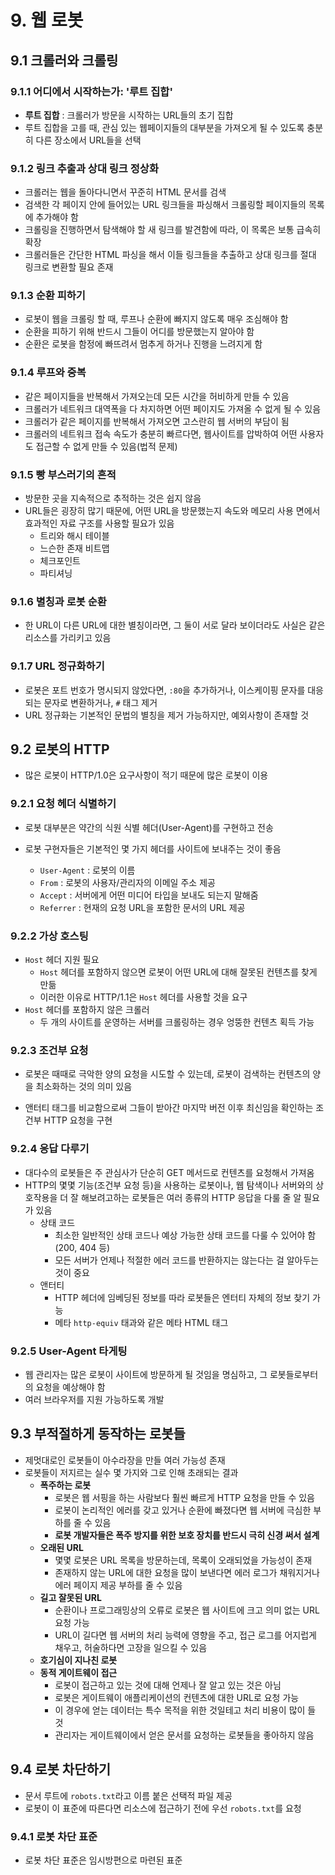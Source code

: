 # 9. 웹 로봇

## 9.1 크롤러와 크롤링

### 9.1.1 어디에서 시작하는가: '루트 집합'

- **루트 집합** : 크롤러가 방문을 시작하는 URL들의 초기 집합
- 루트 집합을 고를 때, 관심 있는 웹페이지들의 대부분을 가져오게 될 수 있도록 충분히 다른 장소에서 URL들을 선택

### 9.1.2 링크 추출과 상대 링크 정상화

- 크롤러는 웹을 돌아다니면서 꾸준히 HTML 문서를 검색
- 검색한 각 페이지 안에 들어있는 URL 링크들을 파싱해서 크롤링할 페이지들의 목록에 추가해야 함
- 크롤링을 진행하면서 탐색해야 할 새 링크를 발견함에 따라, 이 목록은 보통 급속히 확장
- 크롤러들은 간단한 HTML 파싱을 해서 이들 링크들을 추출하고 상대 링크를 절대 링크로 변환할 필요 존재

### 9.1.3 순환 피하기

- 로봇이 웹을 크롤링 할 때, 루프나 순환에 빠지지 않도록 매우 조심해야 함
- 순환을 피하기 위해 반드시 그들이 어디를 방문했는지 알아야 함
- 순환은 로봇을 함정에 빠뜨려서 멈추게 하거나 진행을 느려지게 함

### 9.1.4 루프와 중복

- 같은 페이지들을 반복해서 가져오는데 모든 시간을 허비하게 만들 수 있음
- 크롤러가 네트워크 대역폭을 다 차지하면 어떤 페이지도 가져올 수 없게 될 수 있음
- 크롤러가 같은 페이지를 반복해서 가져오면 고스란히 웹 서버의 부담이 됨
- 크롤러의 네트워크 접속 속도가 충분히 빠르다면, 웹사이트를 압박하여 어떤 사용자도 접근할 수 없게 만들 수 있음(법적 문제)

### 9.1.5 빵 부스러기의 흔적

- 방문한 곳을 지속적으로 추적하는 것은 쉽지 않음
- URL들은 굉장히 많기 때문에, 어떤 URL을 방문했는지 속도와 메모리 사용 면에서 효과적인 자료 구조를 사용할 필요가 있음
  - 트리와 해시 테이블
  - 느슨한 존재 비트맵
  - 체크포인트
  - 파티셔닝

### 9.1.6 별칭과 로봇 순환

- 한 URL이 다른 URL에 대한 별칭이라면, 그 둘이 서로 달라 보이더라도 사실은 같은 리소스를 가리키고 있음

### 9.1.7 URL 정규화하기

- 로봇은 포트 번호가 명시되지 않았다면, `:80`을 추가하거나, 이스케이핑 문자를 대응되는 문자로 변환하거나, `#` 태그 제거
- URL 정규화는 기본적인 문법의 별칭을 제거 가능하지만, 예외사항이 존재할 것

## 9.2 로봇의 HTTP

- 많은 로봇이 HTTP/1.0은 요구사항이 적기 때문에 많은 로봇이 이용

### 9.2.1 요청 헤더 식별하기

- 로봇 대부분은 약간의 식원 식별 헤더(User-Agent)를 구현하고 전송

- 로봇 구현자들은 기본적인 몇 가지 헤더를 사이트에 보내주는 것이 좋음
  - `User-Agent` : 로봇의 이름
  - `From` : 로봇의 사용자/관리자의 이메일 주소 제공
  - `Accept` : 서버에게 어떤 미디어 타입을 보내도 되는지 말해줌
  - `Referrer` : 현재의 요청 URL을 포함한 문서의 URL 제공

### 9.2.2 가상 호스팅

- `Host` 헤더 지원 필요
  - `Host` 헤더를 포함하지 않으면 로봇이 어떤 URL에 대해 잘못된 컨텐츠를 찾게 만듦
  - 이러한 이유로 HTTP/1.1은 `Host` 헤더를 사용할 것을 요구
- `Host` 헤더를 포함하지 않은 크롤러
  - 두 개의 사이트를 운영하는 서버를 크롤링하는 경우 엉뚱한 컨텐츠 획득 가능

### 9.2.3 조건부 요청

- 로봇은 때때로 극악한 양의 요청을 시도할 수 있는데, 로봇이 검색하는 컨텐츠의 양을 최소화하는 것의 의미 있음

- 앤터티 태그를 비교함으로써 그들이 받아간 마지막 버전 이후 최신임을 확인하는 조건부 HTTP 요청을 구현

### 9.2.4 응답 다루기

- 대다수의 로봇들은 주 관심사가 단순히 GET 메서드로 컨텐츠를 요청해서 가져옴
- HTTP의 몇몇 기능(조건부 요청 등)을 사용하는 로봇이나, 웹 탐색이나 서버와의 상호작용을 더 잘 해보려고하는 로봇들은 여러 종류의 HTTP 응답을 다룰 줄  알 필요가 있음
  - 상태 코드
    - 최소한 일반적인 상태 코드나 예상 가능한 상태 코드를 다룰 수 있어야 함(200, 404 등)
    - 모든 서버가 언제나 적절한 에러 코드를 반환하지는 않는다는 걸 알아두는 것이 중요
  - 앤터티
    - HTTP 헤더에 임베딩된 정보를 따라 로봇들은 엔터티 자체의 정보 찾기 가능
    - 메타 `http-equiv` 태과와 같은 메타 HTML 태그

### 9.2.5 User-Agent 타게팅

- 웹 관리자는 많은 로봇이 사이트에 방문하게 될 것임을 명심하고, 그 로봇들로부터의 요청을 예상해야 함
- 여러 브라우저를 지원 가능하도록 개발

## 9.3 부적절하게 동작하는 로봇들

- 제멋대로인 로봇들이 아수라장을 만들 여러 가능성 존재
- 로봇들이 저지르는 실수 몇 가지와 그로 인해 초래되는 결과
  - **폭주하는 로봇**
    - 로봇은 웹 서핑을 하는 사람보다 훨씬 빠르게 HTTP 요청을 만들 수 있음
    - 로봇이 논리적인 에러를 갖고 있거나 순환에 빠졌다면 웹 서버에 극심한 부하를 줄 수 있음
    - **로봇 개발자들은 폭주 방지를 위한 보호 장치를 반드시 극히 신경 써서 설계**
  - **오래된 URL**
    - 몇몇 로봇은 URL 목록을 방문하는데, 목록이 오래되었을 가능성이 존재
    - 존재하지 않는 URL에 대한 요청을 많이 보낸다면 에러 로그가 채워지거나 에러 페이지 제공 부하를 줄 수 있음
  - **길고 잘못된 URL**
    - 순환이나 프로그래밍상의 오류로 로봇은 웹 사이트에 크고 의미 없는 URL 요청 가능
    - URL이 길다면 웹 서버의 처리 능력에 영향을 주고, 접근 로그를 어지럽게 채우고, 허술하다면 고장을 일으킬 수 있음
  - **호기심이 지나친 로봇**
  - **동적 게이트웨이 접근**
    - 로봇이 접근하고 있는 것에 대해 언제나 잘 알고 있는 것은 아님
    - 로봇은 게이트웨이 애플리케이션의 컨텐츠에 대한 URL로 요청 가능
    - 이 경우에 얻는 데이터는 특수 목적을 위한 것일테고 처리 비용이 많이 들 것
    - 관리자는 게이트웨이에서 얻은 문서를 요청하는 로봇들을 좋아하지 않음

## 9.4 로봇 차단하기

- 문서 루트에 `robots.txt`라고 이름 붙은 선택적 파일 제공
- 로봇이 이 표준에 따른다면 리소스에 접근하기 전에 우선 `robots.txt`를 요청

### 9.4.1 로봇 차단 표준

- 로봇 차단 표준은 임시방편으로 마련된 표준
